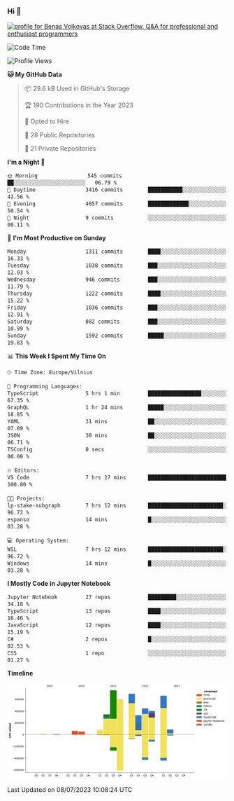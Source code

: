 ### Hi 👋
<a href="https://stackoverflow.com/users/14954249/benas-volkovas"><img src="https://stackoverflow.com/users/flair/14954249.png?theme=dark" width="208" height="58" alt="profile for Benas Volkovas at Stack Overflow, Q&amp;A for professional and enthusiast programmers" title="profile for Benas Volkovas at Stack Overflow, Q&amp;A for professional and enthusiast programmers"></a>

<!--START_SECTION:waka-->
![Code Time](http://img.shields.io/badge/Code%20Time-1%2C467%20hrs%2055%20mins-blue)

![Profile Views](http://img.shields.io/badge/Profile%20Views-0-blue)

**🐱 My GitHub Data** 

> 📦 29.6 kB Used in GitHub's Storage 
 > 
> 🏆 190 Contributions in the Year 2023
 > 
> 💼 Opted to Hire
 > 
> 📜 28 Public Repositories 
 > 
> 🔑 21 Private Repositories 
 > 
**I'm a Night 🦉** 

```text
🌞 Morning                545 commits         ██░░░░░░░░░░░░░░░░░░░░░░░   06.79 % 
🌆 Daytime                3416 commits        ███████████░░░░░░░░░░░░░░   42.56 % 
🌃 Evening                4057 commits        █████████████░░░░░░░░░░░░   50.54 % 
🌙 Night                  9 commits           ░░░░░░░░░░░░░░░░░░░░░░░░░   00.11 % 
```
📅 **I'm Most Productive on Sunday** 

```text
Monday                   1311 commits        ████░░░░░░░░░░░░░░░░░░░░░   16.33 % 
Tuesday                  1038 commits        ███░░░░░░░░░░░░░░░░░░░░░░   12.93 % 
Wednesday                946 commits         ███░░░░░░░░░░░░░░░░░░░░░░   11.79 % 
Thursday                 1222 commits        ████░░░░░░░░░░░░░░░░░░░░░   15.22 % 
Friday                   1036 commits        ███░░░░░░░░░░░░░░░░░░░░░░   12.91 % 
Saturday                 882 commits         ███░░░░░░░░░░░░░░░░░░░░░░   10.99 % 
Sunday                   1592 commits        █████░░░░░░░░░░░░░░░░░░░░   19.83 % 
```


📊 **This Week I Spent My Time On** 

```text
🕑︎ Time Zone: Europe/Vilnius

💬 Programming Languages: 
TypeScript               5 hrs 1 min         █████████████████░░░░░░░░   67.35 % 
GraphQL                  1 hr 24 mins        █████░░░░░░░░░░░░░░░░░░░░   18.85 % 
YAML                     31 mins             ██░░░░░░░░░░░░░░░░░░░░░░░   07.09 % 
JSON                     30 mins             ██░░░░░░░░░░░░░░░░░░░░░░░   06.71 % 
TSConfig                 0 secs              ░░░░░░░░░░░░░░░░░░░░░░░░░   00.00 % 

🔥 Editors: 
VS Code                  7 hrs 27 mins       █████████████████████████   100.00 % 

🐱‍💻 Projects: 
lp-stake-subgraph        7 hrs 12 mins       ████████████████████████░   96.72 % 
espanso                  14 mins             █░░░░░░░░░░░░░░░░░░░░░░░░   03.28 % 

💻 Operating System: 
WSL                      7 hrs 12 mins       ████████████████████████░   96.72 % 
Windows                  14 mins             █░░░░░░░░░░░░░░░░░░░░░░░░   03.28 % 
```

**I Mostly Code in Jupyter Notebook** 

```text
Jupyter Notebook         27 repos            █████████░░░░░░░░░░░░░░░░   34.18 % 
TypeScript               13 repos            ████░░░░░░░░░░░░░░░░░░░░░   16.46 % 
JavaScript               12 repos            ████░░░░░░░░░░░░░░░░░░░░░   15.19 % 
C#                       2 repos             █░░░░░░░░░░░░░░░░░░░░░░░░   02.53 % 
CSS                      1 repo              ░░░░░░░░░░░░░░░░░░░░░░░░░   01.27 % 
```



**Timeline**

![Lines of Code chart](https://raw.githubusercontent.com/BenasVolkovas/BenasVolkovas/main/assets/bar_graph.png)


 Last Updated on 08/07/2023 10:08:24 UTC
<!--END_SECTION:waka-->
